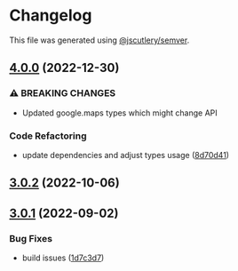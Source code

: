 # Changelog

This file was generated using [@jscutlery/semver](https://github.com/jscutlery/semver).

## [4.0.0](https://github.com/ng-maps/ng-maps/compare/core/3.0.2...core/4.0.0) (2022-12-30)


### ⚠ BREAKING CHANGES

* Updated google.maps types which might change API

### Code Refactoring

* update dependencies and adjust types usage ([8d70d41](https://github.com/ng-maps/ng-maps/commit/8d70d416cb2ac77be5a7fbd50512d8e21bfbcb48))

## [3.0.2](https://github.com/ng-maps/ng-maps/compare/core/3.0.1...core/3.0.2) (2022-10-06)

## [3.0.1](https://github.com/ng-maps/ng-maps/compare/core-3.0.0...core-3.0.1) (2022-09-02)

### Bug Fixes

- build issues ([1d7c3d7](https://github.com/ng-maps/ng-maps/commit/1d7c3d7e3c1ebef586a4249cfb8add671f610529))
